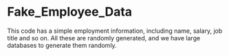 # Fake_Employee_Data
This code has a simple employment information, including name, salary, job title and so on. All these are randomly generated, and we have large databases to generate them randomly.
